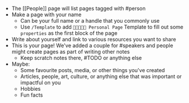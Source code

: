 - The [[People]] page will list pages tagged with #person
- Make a page with your name
	- Can be your full name or a handle that you commonly use
	- Use `/Template` to add `👩🏽‍🤝‍👩🏻 Personal Page` Template to fill out some `properties` as the first block of the page
- Write about yourself and link to various resources you want to share
- This is your page! We've added a couple for #speakers and people might create pages as part of writing other notes
	- Keep scratch notes there, #TODO or anything else
- Maybe:
	- Some favourite posts, media, or other things you've created
	- Articles, people, art, culture, or anything else that was important or impactful on you
	- Hobbies
	- Fun facts